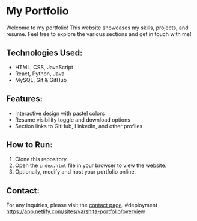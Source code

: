 # My Portfolio

Welcome to my portfolio! This website showcases my skills, projects, and resume. Feel free to explore the various sections and get in touch with me!

## Technologies Used:
- HTML, CSS, JavaScript
- React, Python, Java
- MySQL, Git & GitHub

## Features:
- Interactive design with pastel colors
- Resume visibility toggle and download options
- Section links to GitHub, LinkedIn, and other profiles

## How to Run:
1. Clone this repository.
2. Open the `index.html` file in your browser to view the website.
3. Optionally, modify and host your portfolio online.

## Contact:
For any inquiries, please visit the [contact page](contact.html).
#deployment
https://app.netlify.com/sites/varshita-portfolio/overview
